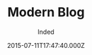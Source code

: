 ---
title: Modern Blog
github: 'https://github.com/inded/Jekyll_modern-blog'
demo: 'https://inded.xyz/Jekyll_modern-blog/'
author: Inded
ssg:
  - Jekyll
cms:
  - No Cms
date: 2015-07-11T17:47:40.000Z
github_branch: gh-pages
description: 'A Modern, Clean, Jekyll Blog Layout based from codedrops'
stale: true
---